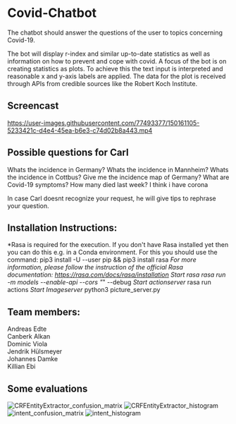# Covid-Chatbot
The chatbot should answer the questions of the user to topics concerning Covid-19.

The bot will display r-index and similar up-to-date statistics as well as information on how to prevent and cope with covid. A focus of the bot is on creating statistics as plots. To achieve this the text input is interpreted and reasonable x and y-axis labels are applied. The data for the plot is received through APIs from credible sources like the Robert Koch Institute.

## Screencast

https://user-images.githubusercontent.com/77493377/150161105-5233421c-d4e4-45ea-b6e3-c74d02b8a443.mp4


## Possible questions for Carl 

Whats the incidence in Germany?
Whats the incidence in Mannheim?
Whats the incidence in Cottbus?
Give me the incidence map of Germany?
What are Covid-19 symptoms?
How many died last week?
I think i have corona

In case Carl doesnt recognize your request, he will give tips to rephrase your question.


## Installation Instructions:
*Rasa is required for the execution. If you don't have Rasa installed yet then you can do this e.g. in a Conda environment. For this you should use the command:
pip3 install -U --user pip && pip3 install rasa
*For more information, please follow the instruction of the official Rasa documentation: https://rasa.com/docs/rasa/installation
*Start rasa*
rasa run -m models --enable-api --cors "*" --debug
*Start actionserver*
rasa run actions
*Start Imageserver*
python3 picture_server.py


## Team members:

Andreas Edte  
Canberk Alkan  
Dominic Viola  
Jendrik Hülsmeyer  
Johannes Damke  
Killian Ebi  


## Some evaluations 

![CRFEntityExtractor_confusion_matrix](https://user-images.githubusercontent.com/77493377/150163110-d96783e9-4ffc-4537-acaa-847050161655.png)
![CRFEntityExtractor_histogram](https://user-images.githubusercontent.com/77493377/150163119-e4829812-0448-4d34-8474-b95094213a58.png)
![intent_confusion_matrix](https://user-images.githubusercontent.com/77493377/150163122-2203c17d-6f21-47e4-886b-44b192e2ba3b.png)
![intent_histogram](https://user-images.githubusercontent.com/77493377/150163142-b965cedb-ae13-4e7f-80c3-239bc81df46b.png)


